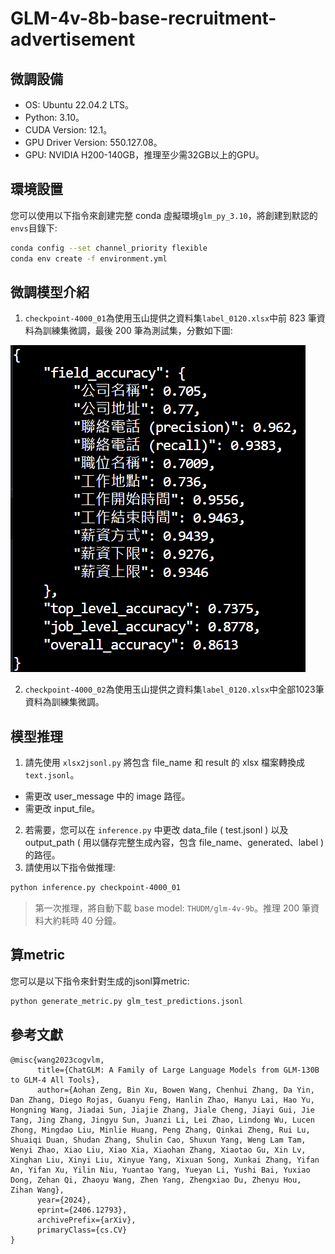 # GLM-4v-8b-base-recruitment-advertisement

## 微調設備
+ OS: Ubuntu 22.04.2 LTS。
+ Python: 3.10。
+ CUDA Version: 12.1。
+ GPU Driver Version: 550.127.08。
+ GPU: NVIDIA H200-140GB，推理至少需32GB以上的GPU。

## 環境設置
您可以使用以下指令來創建完整 conda 虛擬環境`glm_py_3.10`，將創建到默認的`envs`目錄下:
```bash
conda config --set channel_priority flexible
conda env create -f environment.yml
```


## 微調模型介紹
1. `checkpoint-4000_01`為使用玉山提供之資料集`label_0120.xlsx`中前 823 筆資料為訓練集微調，最後 200 筆為測試集，分數如下圖:

![image](https://github.com/sandychinghuang/glm-4v-8b-base-recruitment-advertisement/blob/main/metric.png?raw=true)

2. `checkpoint-4000_02`為使用玉山提供之資料集`label_0120.xlsx`中全部1023筆資料為訓練集微調。


## 模型推理
1. 請先使用 `xlsx2jsonl.py` 將包含 file_name 和 result 的 xlsx 檔案轉換成`text.jsonl`。
+ 需更改 user_message 中的 image 路徑。
+ 需更改 input_file。
2. 若需要，您可以在 `inference.py` 中更改 data_file ( test.jsonl ) 以及 output_path ( 用以儲存完整生成內容，包含 file_name、generated、label ) 的路徑。
3. 請使用以下指令做推理:
```bash
python inference.py checkpoint-4000_01
```
> 第一次推理，將自動下載 base model: `THUDM/glm-4v-9b`。推理 200 筆資料大約耗時 40 分鐘。

## 算metric
您可以是以下指令來針對生成的jsonl算metric:
```bash
python generate_metric.py glm_test_predictions.jsonl
```

## 參考文獻
```
@misc{wang2023cogvlm,
      title={ChatGLM: A Family of Large Language Models from GLM-130B to GLM-4 All Tools}, 
      author={Aohan Zeng, Bin Xu, Bowen Wang, Chenhui Zhang, Da Yin, Dan Zhang, Diego Rojas, Guanyu Feng, Hanlin Zhao, Hanyu Lai, Hao Yu, Hongning Wang, Jiadai Sun, Jiajie Zhang, Jiale Cheng, Jiayi Gui, Jie Tang, Jing Zhang, Jingyu Sun, Juanzi Li, Lei Zhao, Lindong Wu, Lucen Zhong, Mingdao Liu, Minlie Huang, Peng Zhang, Qinkai Zheng, Rui Lu, Shuaiqi Duan, Shudan Zhang, Shulin Cao, Shuxun Yang, Weng Lam Tam, Wenyi Zhao, Xiao Liu, Xiao Xia, Xiaohan Zhang, Xiaotao Gu, Xin Lv, Xinghan Liu, Xinyi Liu, Xinyue Yang, Xixuan Song, Xunkai Zhang, Yifan An, Yifan Xu, Yilin Niu, Yuantao Yang, Yueyan Li, Yushi Bai, Yuxiao Dong, Zehan Qi, Zhaoyu Wang, Zhen Yang, Zhengxiao Du, Zhenyu Hou, Zihan Wang},
      year={2024},
      eprint={2406.12793},
      archivePrefix={arXiv},
      primaryClass={cs.CV}
}
```
